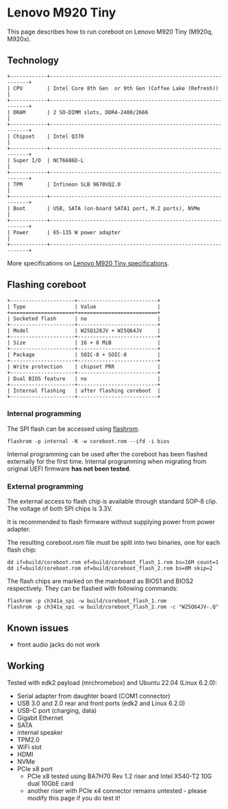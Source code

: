 # Lenovo M920 Tiny

This page describes how to run coreboot on Lenovo M920 Tiny (M920q, M920x).

## Technology

```{eval-rst}
+------------+---------------------------------------------------------------+
| CPU        | Intel Core 8th Gen  or 9th Gen (Coffee Lake (Refresh))        |
+------------+---------------------------------------------------------------+
| DRAM       | 2 SO-DIMM slots, DDR4-2400/2666                               |
+------------+---------------------------------------------------------------+
| Chipset    | Intel Q370                                                    |
+------------+---------------------------------------------------------------+
| Super I/O  | NCT6686D-L                                                    |
+------------+---------------------------------------------------------------+
| TPM        | Infineon SLB 9670VQ2.0                                        |
+------------+---------------------------------------------------------------+
| Boot       | USB, SATA (on-board SATA1 port, M.2 ports), NVMe              |
+------------+---------------------------------------------------------------+
| Power      | 65-135 W power adapter                                        |
+------------+---------------------------------------------------------------+
```

More specifications on [Lenovo M920 Tiny specifications].

## Flashing coreboot

```{eval-rst}
+---------------------+--------------------------+
| Type                | Value                    |
+=====================+==========================+
| Socketed flash      | no                       |
+---------------------+--------------------------+
| Model               | W25Q128JV + W25Q64JV     |
+---------------------+--------------------------+
| Size                | 16 + 8 MiB               |
+---------------------+--------------------------+
| Package             | SOIC-8 + SOIC-8          |
+---------------------+--------------------------+
| Write protection    | chipset PRR              |
+---------------------+--------------------------+
| Dual BIOS feature   | no                       |
+---------------------+--------------------------+
| Internal flashing   | after flashing coreboot  |
+---------------------+--------------------------+
```

### Internal programming

The SPI flash can be accessed using [flashrom].

    flashrom -p internal -N -w coreboot.rom --ifd -i bios

Internal programming can be used after the coreboot has been flashed externally
for the first time. Internal programming when migrating from original UEFI
firmware **has not been tested**.

### External programming

The external access to flash chip is available through standard SOP-8 clip. The
voltage of both SPI chips is 3.3V.

It is recommended to flash firmware without supplying power from power adapter.

The resulting coreboot.rom file must be split into two binaries, one for each
flash chip:

    dd if=build/coreboot.rom of=build/coreboot_flash_1.rom bs=16M count=1
    dd if=build/coreboot.rom of=build/coreboot_flash_2.rom bs=8M skip=2

The flash chips are marked on the mainboard as BIOS1 and BIOS2 respectively.
They can be flashed with following commands:

    flashrom -p ch341a_spi -w build/coreboot_flash_1.rom
    flashrom -p ch341a_spi -w build/coreboot_flash_2.rom -c "W25Q64JV-.Q"

## Known issues

- front audio jacks do not work

## Working

Tested with edk2 payload (mrchromebox) and Ubuntu 22.04 (Linux 6.2.0):

- Serial adapter from daughter board (COM1 connector)
- USB 3.0 and 2.0 rear and front ports (edk2 and Linux 6.2.0)
- USB-C port (charging, data)
- Gigabit Ethernet
- SATA
- internal speaker
- TPM2.0
- WiFi slot
- HDMI
- NVMe
- PCIe x8 port
  - PCIe x8 tested using BA7H70 Rev 1.2 riser and Intel X540-T2 10G dual 10GbE card
  - another riser with PCIe x4 connector remains untested - please modify this
    page if you do test it!

[flashrom]: https://flashrom.org/Flashrom
[Lenovo M920 Tiny specifications]: https://psref.lenovo.com/syspool/Sys/PDF/ThinkCentre/ThinkCentre_M920_Tiny/ThinkCentre_M920_Tiny_Spec.PDF
